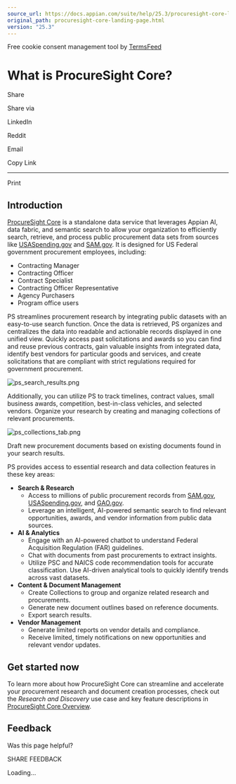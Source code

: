 ```yaml
---
source_url: https://docs.appian.com/suite/help/25.3/procuresight-core-landing-page.html
original_path: procuresight-core-landing-page.html
version: "25.3"
---
```


Free cookie consent management tool by [TermsFeed](https://www.termsfeed.com/)

# What is ProcureSight Core?

Share

Share via

LinkedIn

Reddit

Email

Copy Link

* * *

Print

## Introduction

[ProcureSight Core](https://procuresight.com) is a standalone data service that leverages Appian AI, data fabric, and semantic search to allow your organization to efficiently search, retrieve, and process public procurement data sets from sources like [USASpending.gov](https://www.usaspending.gov) and [SAM.gov](https://www.SAM.gov). It is designed for US Federal government procurement employees, including:

-   Contracting Manager
-   Contracting Officer
-   Contract Specialist
-   Contracting Officer Representative
-   Agency Purchasers
-   Program office users

PS streamlines procurement research by integrating public datasets with an easy-to-use search function. Once the data is retrieved, PS organizes and centralizes the data into readable and actionable records displayed in one unified view. Quickly access past solicitations and awards so you can find and reuse previous contracts, gain valuable insights from integrated data, identify best vendors for particular goods and services, and create solicitations that are compliant with strict regulations required for government procurement.

![ps_search_results.png](images/procuresight-core/ps_search_results.png)

Additionally, you can utilize PS to track timelines, contract values, small business awards, competition, best-in-class vehicles, and selected vendors. Organize your research by creating and managing collections of relevant procurements.

![ps_collections_tab.png](images/procuresight-core/ps_collections_tab.png)

Draft new procurement documents based on existing documents found in your search results.

PS provides access to essential research and data collection features in these key areas:

-   **Search & Research**
    -   Access to millions of public procurement records from [SAM.gov](https://sam.gov/), [USASpending.gov](https://www.usaspending.gov/), and [GAO.gov](https://www.gao.gov/).
    -   Leverage an intelligent, AI-powered semantic search to find relevant opportunities, awards, and vendor information from public data sources.
-   **AI & Analytics**
    -   Engage with an AI-powered chatbot to understand Federal Acquisition Regulation (FAR) guidelines.
    -   Chat with documents from past procurements to extract insights.
    -   Utilize PSC and NAICS code recommendation tools for accurate classification. Use AI-driven analytical tools to quickly identify trends across vast datasets.
-   **Content & Document Management**
    -   Create Collections to group and organize related research and procurements.
    -   Generate new document outlines based on reference documents.
    -   Export search results.
-   **Vendor Management**
    -   Generate limited reports on vendor details and compliance.
    -   Receive limited, timely notifications on new opportunities and relevant vendor updates.

## Get started now

To learn more about how ProcureSight Core can streamline and accelerate your procurement research and document creation processes, check out the _Research and Discovery_ use case and key feature descriptions in [ProcureSight Core Overview](procuresight-core-overview.html).

## Feedback

Was this page helpful?

SHARE FEEDBACK

Loading...